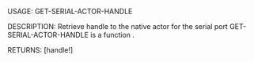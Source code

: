 USAGE:
     GET-SERIAL-ACTOR-HANDLE  

DESCRIPTION:
     Retrieve handle to the native actor for the serial port
     GET-SERIAL-ACTOR-HANDLE is a function .

RETURNS: [handle!]
